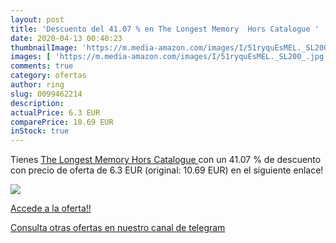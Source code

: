 ```yaml
---
layout: post
title: 'Descuento del 41.07 % en The Longest Memory  Hors Catalogue '
date: 2020-04-13 00:40:23
thumbnailImage: 'https://m.media-amazon.com/images/I/51ryquEsMEL._SL200_.jpg'
images: [ 'https://m.media-amazon.com/images/I/51ryquEsMEL._SL200_.jpg' ]
comments: true
category: ofertas
author: ring
slug: 0099462214
description:
actualPrice: 6.3 EUR
comparePrice: 10.69 EUR
inStock: true
---
```


Tienes [The Longest Memory  Hors Catalogue ](https://www.amazon.es/dp/0099462214/?tag=redken-21) con un 41.07 % de descuento con precio de oferta de 6.3 EUR (original: 10.69 EUR) en el siguiente enlace!

[![](https://m.media-amazon.com/images/I/51ryquEsMEL._SL200_.jpg)](https://www.amazon.es/dp/0099462214/?tag=redken-21)

[Accede a la oferta!!](https://www.amazon.es/dp/0099462214/?tag=redken-21)

[Consulta otras ofertas en nuestro canal de telegram](https://t.me/s/ofertas25)
